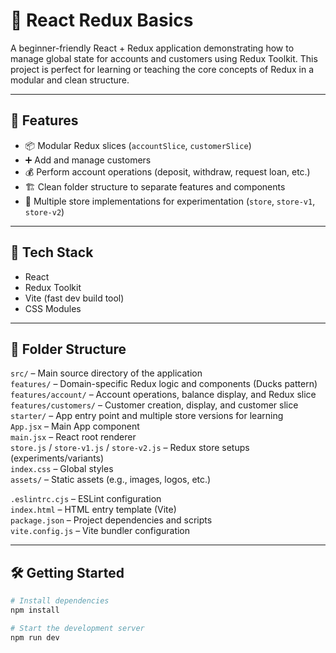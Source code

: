 # 🧠 React Redux Basics

A beginner-friendly React + Redux application demonstrating how to manage global state for accounts and customers using Redux Toolkit. This project is perfect for learning or teaching the core concepts of Redux in a modular and clean structure.

---

## 🚀 Features

- 📦 Modular Redux slices (`accountSlice`, `customerSlice`)
- ➕ Add and manage customers
- 💰 Perform account operations (deposit, withdraw, request loan, etc.)
- 🏗️ Clean folder structure to separate features and components
- 🧪 Multiple store implementations for experimentation (`store`, `store-v1`, `store-v2`)

---

## 🧩 Tech Stack

- React
- Redux Toolkit
- Vite (fast dev build tool)
- CSS Modules

---

## 📁 Folder Structure

`src/` – Main source directory of the application  
`features/` – Domain-specific Redux logic and components (Ducks pattern)  
`features/account/` – Account operations, balance display, and Redux slice  
`features/customers/` – Customer creation, display, and customer slice  
`starter/` – App entry point and multiple store versions for learning  
`App.jsx` – Main App component  
`main.jsx` – React root renderer  
`store.js` / `store-v1.js` / `store-v2.js` – Redux store setups (experiments/variants)  
`index.css` – Global styles  
`assets/` – Static assets (e.g., images, logos, etc.)

`.eslintrc.cjs` – ESLint configuration  
`index.html` – HTML entry template (Vite)  
`package.json` – Project dependencies and scripts  
`vite.config.js` – Vite bundler configuration



---

## 🛠 Getting Started

```bash
# Install dependencies
npm install

# Start the development server
npm run dev
